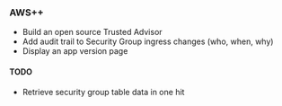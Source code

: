 ### AWS++

* Build an open source Trusted Advisor
* Add audit trail to Security Group ingress changes (who, when, why)
* Display an app version page

#### TODO

* Retrieve security group table data in one hit
